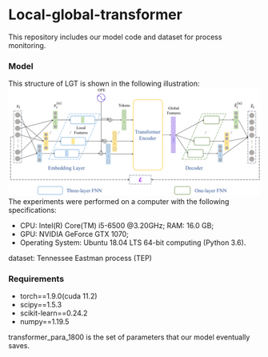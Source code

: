 # Local-global-transformer
This repository includes our model code and dataset for process monitoring.
### Model
This structure of LGT is shown in the following illustration:
![](https://github.com/YiQian-137/Local-global-transformer/blob/main/img/LGT.png)
The experiments were performed on a computer with the following specifications:
* CPU: Intel(R) Core(TM) i5-6500 @3.20GHz; RAM: 16.0 GB;
* GPU: NVIDIA GeForce GTX 1070;
* Operating System: Ubuntu 18.04 LTS 64-bit computing (Python 3.6).

dataset: Tennessee Eastman process (TEP)
### Requirements
* torch==1.9.0(cuda 11.2)
* scipy==1.5.3
* scikit-learn==0.24.2
* numpy==1.19.5

transformer_para_1800 is the set of parameters that our model eventually saves.
